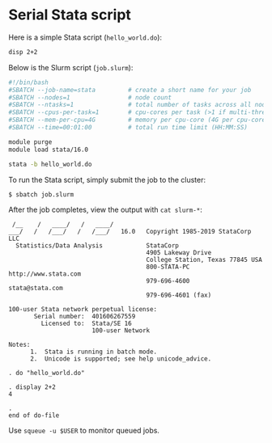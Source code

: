 # Serial Stata script

Here is a simple Stata script (`hello_world.do`):

```stata
disp 2+2
```

Below is the Slurm script (`job.slurm`):

```bash
#!/bin/bash
#SBATCH --job-name=stata         # create a short name for your job
#SBATCH --nodes=1                # node count
#SBATCH --ntasks=1               # total number of tasks across all nodes
#SBATCH --cpus-per-task=1        # cpu-cores per task (>1 if multi-threaded tasks)
#SBATCH --mem-per-cpu=4G         # memory per cpu-core (4G per cpu-core is default)
#SBATCH --time=00:01:00          # total run time limit (HH:MM:SS)

module purge
module load stata/16.0

stata -b hello_world.do
```

To run the Stata script, simply submit the job to the cluster:

```
$ sbatch job.slurm
```

After the job completes, view the output with `cat slurm-*`:

```
 /__    /   ____/   /   ____/
___/   /   /___/   /   /___/   16.0   Copyright 1985-2019 StataCorp LLC
  Statistics/Data Analysis            StataCorp
                                      4905 Lakeway Drive
                                      College Station, Texas 77845 USA
                                      800-STATA-PC        http://www.stata.com
                                      979-696-4600        stata@stata.com
                                      979-696-4601 (fax)

100-user Stata network perpetual license:
       Serial number:  401606267559
         Licensed to:  Stata/SE 16
                       100-user Network

Notes:
      1.  Stata is running in batch mode.
      2.  Unicode is supported; see help unicode_advice.

. do "hello_world.do" 

. display 2+2
4

. 
end of do-file
```

Use `squeue -u $USER` to monitor queued jobs.
